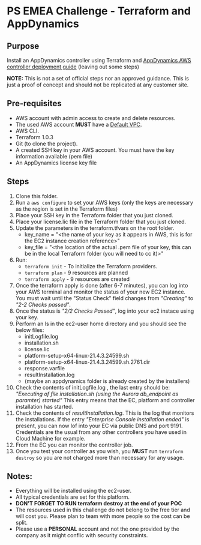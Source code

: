 # PS EMEA Challenge - Terraform and AppDynamics
## Purpose
Install an AppDynamics controller using Terraform and [AppDynamics AWS controller deployment guide](https://docs.appdynamics.com/21.4/en/application-performance-monitoring-platform/planning-your-deployment/aws-controller-deployment-guide) (leaving out some steps)

**NOTE:** This is not a set of official steps nor an approved guidance. This is just a proof of concept and should not be replicated at any customer site.
## Pre-requisites
* AWS account with admin access to create and delete resources. 
* The used AWS account **MUST** have a [Default VPC](https://docs.aws.amazon.com/vpc/latest/userguide/default-vpc.html).
* AWS CLI.
* Terraform 1.0.3
* Git (to clone the project).
* A created SSH key in your AWS account. You must have the key information available (pem file)
* An AppDynamics license key file

## Steps
1. Clone this folder.
2. Run a ```aws configure``` to set your AWS keys (only the keys are necessary as the region is set in the Terraform files)
2. Place your SSH key in the Terraform folder that you just cloned.
3. Place your license.lic file in the Terraform folder that you just cloned.
3.  Update the parameters in the terraform.tfvars on the root folder.
    * key_name = "<the name of your key as it appears in AWS, this is for the EC2 instance creation reference>"
    * key_file = "<the location of the actual .pem file of your key, this can be in the local Terraform folder (you will need to cc it)>"
4. Run:
    * ```terraform init``` - To initialize the Terraform providers.
    * ```terraform plan``` - 9 resources are planned
    * ```terraform apply``` - 9 resources are created
5. Once the terraform apply is done (after 6-7 minutes), you can log into your AWS terminal and monitor the status of your new EC2 instance. You must wait until the "Status Check" field changes from *"Creating"* to *"2-2 Checks passed"*.
6. Once the status is *"2/2 Checks Passed"*, log into your ec2 instace using your key.
7. Perform an ls in the ec2-user home directory and you should see the below files:
    * initLogfile.log
    * installation.sh
    * license.lic
    * platform-setup-x64-linux-21.4.3.24599.sh
    * platform-setup-x64-linux-21.4.3.24599.sh.2761.dir
    * response.varfile
    * resultInstallation.log
    * (maybe an appdynamics folder is already created by the installers)
8. Check the contents of initLogfile.log , the last entry should be:
    *"Executing of file installation.sh (using the Aurora db_endpoint as paramter) started"*
This entry means that the EC, platform and controller installation has started.
9. Check the contents of *resultInstallation.log*. This is the log that monitors the installations. If the entry *"Enterprise Console installation ended"* is present, you can now lof into your EC via public DNS and port 9191. Credentials are the usual from any other controllers you have used in Cloud Machine for example.
10. From the EC you can monitor the controller job. 
11. Once you test your controller as you wish, you **MUST** run ```terraform destroy``` so you are not charged more than necessary for any usage.

## Notes:
* Everything will be installed using the ec2-user.
* All typical credentials are set for this platform.
* **DON'T FORGET TO RUN terraform destroy at the end of your POC**
* The resources used in this challenge do not belong to the free tier and will cost you. Please plan to team with more people so the cost can be split.
* Please use a **PERSONAL** account and not the one provided by the company as it might conflic with security constraints.
